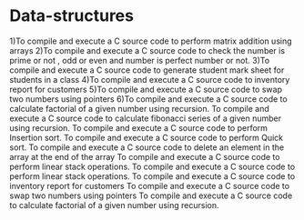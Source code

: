 # Data-structures
1)To compile and execute a C source code to perform matrix addition using arrays
2)To compile and execute a C source code to check the number is prime or not , odd or even and number is perfect number or not.
3)To compile and execute a C source code to  generate student mark sheet for students in a class
4)To compile and execute a C source code to  inventory report for customers 
5)To compile and execute a C source code to  swap two numbers using pointers
6)To compile and execute a C source code to calculate factorial of a given number using recursion. 
To compile and execute a C source code to calculate fibonacci series of a given number using recursion. 
To compile and execute a C  source code to perform Insertion sort. 
To compile and execute a C  source code to perform Quick sort. 
To compile and execute a C source code to delete an element in the array at the end of the array
To compile and execute a C  source code to perform linear stack operations. 
To compile and execute a C  source code to perform linear stack operations. 
To compile and execute a C source code to  inventory report for customers
To compile and execute a C source code to  swap two numbers using pointers
To compile and execute a C source code to calculate factorial of a given number using recursion. 

